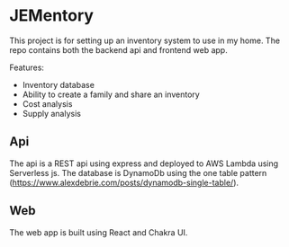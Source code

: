# JEMentory

This project is for setting up an inventory system to use in my home. The repo contains both the backend api and frontend web app.

Features:
* Inventory database
* Ability to create a family and share an inventory
* Cost analysis
* Supply analysis

## Api
The api is a REST api using express and deployed to AWS Lambda using Serverless js. The database is DynamoDb using the one table pattern (https://www.alexdebrie.com/posts/dynamodb-single-table/).

## Web
The web app is built using React and Chakra UI.
